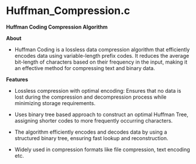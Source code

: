 # Huffman_Compression.c

**Huffman Coding Compression Algorithm**

**About**

* Huffman Coding is a lossless data compression algorithm that efficiently encodes data using variable-length prefix codes. It reduces the average bit-length of characters based on their frequency in the input, making it an effective method for compressing text and binary data.

**Features**

* Lossless compression with optimal encoding: Ensures that no data is lost during the compression and decompression process while minimizing storage requirements.

* Uses binary tree based approach to construct an optimal Huffman Tree, assigning shorter codes to more frequently occurring characters.

* The algorithm efficiently encodes and decodes data by using a structured binary tree, ensuring fast lookup and reconstruction.

* Widely used in compression formats like file compression, text encoding etc.
